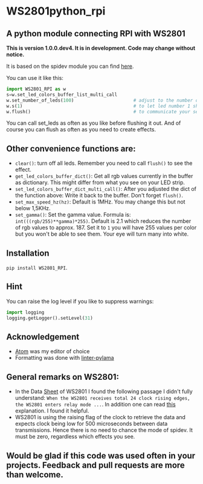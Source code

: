 # WS2801python_rpi
## A python module connecting RPI with WS2801

__This is version 1.0.0.dev4. It is in development. Code may change without notice.__

It is based on the spidev module you can find [here](https://github.com/doceme/py-spidev).

You can use it like this:

```python
import WS2801_RPI as w
s=w.set_led_colors_buffer_list_multi_call
w.set_number_of_leds(100)                      # adjust to the number of leds in your project
w.s(1)                                         # to let led number 1 shine in white
w.flush()                                      # to communicate your settings to the led strip via spi
```

You can call set_leds as often as you like before flushing it out. And of course you can flush as often
as you need to create effects.

## Other convenience functions are:

* `clear()`: turn off all leds. Remember you need to call `flush()` to see the effect.
* `get_led_colors_buffer_dict()`: Get all rgb values currently in the buffer as dictionary. This might differ from what you see on your LED strip.
* `set_led_colors_buffer_dict_multi_call()`: After you adjusted the dict of the function above: Write it back to the buffer. Don't forget `flush()`.
* `set_max_speed_hz(hz)`: Default is 1MHz. You may change this but not below 1,5KHz.
* `set_gamma()`: Set the gamma value. Formula is: `int(((rgb/255)**gamma)*255)`. Default is 2.1 which reduces the number of rgb values to approx. 187.
Set it to `1` you will have 255 values per color but you won't be able to see them. Your eye will turn many into white.

## Installation
`pip install WS2801_RPI`.

## Hint
You can raise the log level if you like to suppress warnings:
```python
import logging
logging.getLogger().setLevel(31)
```

## Acknowledgement

* [Atom](https://atom.io/) was my editor of choice
* Formatting was done with [linter-pylama](https://atom.io/packages/linter-pylama)

## General remarks on WS2801:
* In the Data [Sheet](https://cdn-shop.adafruit.com/datasheets/WS2801.pdf) of WS2801 I found the following passage I didn't fully understand: `When the WS2801 receives total 24
clock rising edges, the WS2801 enters relay mode ...`. In addition one can read [this](https://electronics.stackexchange.com/a/307117) explanation. I found it helpful.
* WS2801 is using the raising flag of the clock to retrieve the data and expects clock being low for 500 microseconds between data transmissions. Hence there is no need to chance
the mode of spidev. It must be zero, regardless which effects you see.

## Would be glad if this code was used often in your projects. Feedback and pull requests are more than welcome.
